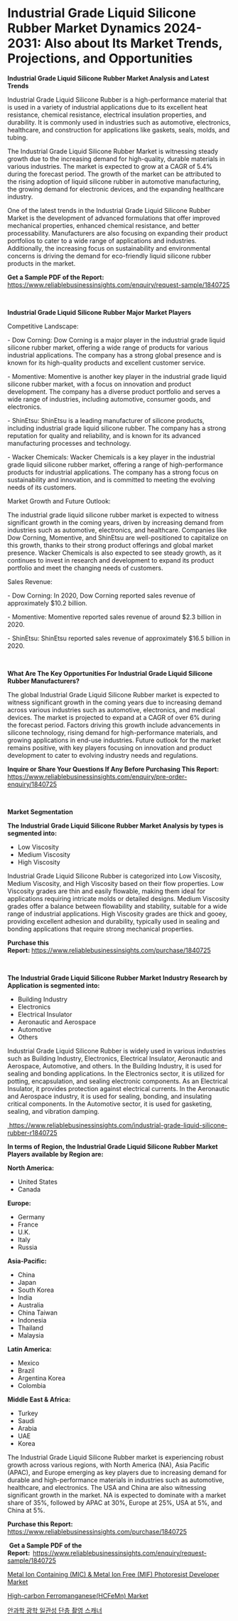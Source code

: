 <p><h1>Industrial Grade Liquid Silicone Rubber Market Dynamics 2024-2031: Also about Its Market Trends, Projections, and Opportunities</h1></p><p><strong>Industrial Grade Liquid Silicone Rubber Market Analysis and Latest Trends</strong></p>
<p><p>Industrial Grade Liquid Silicone Rubber is a high-performance material that is used in a variety of industrial applications due to its excellent heat resistance, chemical resistance, electrical insulation properties, and durability. It is commonly used in industries such as automotive, electronics, healthcare, and construction for applications like gaskets, seals, molds, and tubing.</p><p>The Industrial Grade Liquid Silicone Rubber Market is witnessing steady growth due to the increasing demand for high-quality, durable materials in various industries. The market is expected to grow at a CAGR of 5.4% during the forecast period. The growth of the market can be attributed to the rising adoption of liquid silicone rubber in automotive manufacturing, the growing demand for electronic devices, and the expanding healthcare industry.</p><p>One of the latest trends in the Industrial Grade Liquid Silicone Rubber Market is the development of advanced formulations that offer improved mechanical properties, enhanced chemical resistance, and better processability. Manufacturers are also focusing on expanding their product portfolios to cater to a wide range of applications and industries. Additionally, the increasing focus on sustainability and environmental concerns is driving the demand for eco-friendly liquid silicone rubber products in the market.</p></p>
<p><strong>Get a Sample PDF of the Report:&nbsp;</strong> <a href="https://www.reliablebusinessinsights.com/enquiry/request-sample/1840725">https://www.reliablebusinessinsights.com/enquiry/request-sample/1840725</a></p>
<p>&nbsp;</p>
<p><strong>Industrial Grade Liquid Silicone Rubber Major Market Players</strong></p>
<p><p>Competitive Landscape:</p><p>- Dow Corning: Dow Corning is a major player in the industrial grade liquid silicone rubber market, offering a wide range of products for various industrial applications. The company has a strong global presence and is known for its high-quality products and excellent customer service.</p><p>- Momentive: Momentive is another key player in the industrial grade liquid silicone rubber market, with a focus on innovation and product development. The company has a diverse product portfolio and serves a wide range of industries, including automotive, consumer goods, and electronics.</p><p>- ShinEtsu: ShinEtsu is a leading manufacturer of silicone products, including industrial grade liquid silicone rubber. The company has a strong reputation for quality and reliability, and is known for its advanced manufacturing processes and technology.</p><p>- Wacker Chemicals: Wacker Chemicals is a key player in the industrial grade liquid silicone rubber market, offering a range of high-performance products for industrial applications. The company has a strong focus on sustainability and innovation, and is committed to meeting the evolving needs of its customers.</p><p>Market Growth and Future Outlook:</p><p>The industrial grade liquid silicone rubber market is expected to witness significant growth in the coming years, driven by increasing demand from industries such as automotive, electronics, and healthcare. Companies like Dow Corning, Momentive, and ShinEtsu are well-positioned to capitalize on this growth, thanks to their strong product offerings and global market presence. Wacker Chemicals is also expected to see steady growth, as it continues to invest in research and development to expand its product portfolio and meet the changing needs of customers.</p><p>Sales Revenue:</p><p>- Dow Corning: In 2020, Dow Corning reported sales revenue of approximately $10.2 billion.</p><p>- Momentive: Momentive reported sales revenue of around $2.3 billion in 2020.</p><p>- ShinEtsu: ShinEtsu reported sales revenue of approximately $16.5 billion in 2020.</p></p>
<p>&nbsp;</p>
<p><strong>What Are The Key Opportunities For Industrial Grade Liquid Silicone Rubber Manufacturers?</strong></p>
<p><p>The global Industrial Grade Liquid Silicone Rubber market is expected to witness significant growth in the coming years due to increasing demand across various industries such as automotive, electronics, and medical devices. The market is projected to expand at a CAGR of over 6% during the forecast period. Factors driving this growth include advancements in silicone technology, rising demand for high-performance materials, and growing applications in end-use industries. Future outlook for the market remains positive, with key players focusing on innovation and product development to cater to evolving industry needs and regulations.</p></p>
<p><strong>Inquire or Share Your Questions If Any Before Purchasing This Report:</strong> <a href="https://www.reliablebusinessinsights.com/enquiry/pre-order-enquiry/1840725">https://www.reliablebusinessinsights.com/enquiry/pre-order-enquiry/1840725</a></p>
<p>&nbsp;</p>
<p><strong>Market Segmentation</strong></p>
<p><strong>The Industrial Grade Liquid Silicone Rubber Market Analysis by types is segmented into:</strong></p>
<p><ul><li>Low Viscosity</li><li>Medium Viscosity</li><li>High Viscosity</li></ul></p>
<p><p>Industrial Grade Liquid Silicone Rubber is categorized into Low Viscosity, Medium Viscosity, and High Viscosity based on their flow properties. Low Viscosity grades are thin and easily flowable, making them ideal for applications requiring intricate molds or detailed designs. Medium Viscosity grades offer a balance between flowability and stability, suitable for a wide range of industrial applications. High Viscosity grades are thick and gooey, providing excellent adhesion and durability, typically used in sealing and bonding applications that require strong mechanical properties.</p></p>
<p><strong>Purchase this Report:&nbsp;</strong><a href="https://www.reliablebusinessinsights.com/purchase/1840725">https://www.reliablebusinessinsights.com/purchase/1840725</a></p>
<p>&nbsp;</p>
<p><strong>The Industrial Grade Liquid Silicone Rubber Market Industry Research by Application is segmented into:</strong></p>
<p><ul><li>Building Industry</li><li>Electronics</li><li>Electrical Insulator</li><li>Aeronautic and Aerospace</li><li>Automotive</li><li>Others</li></ul></p>
<p><p>Industrial Grade Liquid Silicone Rubber is widely used in various industries such as Building Industry, Electronics, Electrical Insulator, Aeronautic and Aerospace, Automotive, and others. In the Building Industry, it is used for sealing and bonding applications. In the Electronics sector, it is utilized for potting, encapsulation, and sealing electronic components. As an Electrical Insulator, it provides protection against electrical currents. In the Aeronautic and Aerospace industry, it is used for sealing, bonding, and insulating critical components. In the Automotive sector, it is used for gasketing, sealing, and vibration damping.</p></p>
<p><a href="https://www.reliablebusinessinsights.com/industrial-grade-liquid-silicone-rubber-r1840725">&nbsp;https://www.reliablebusinessinsights.com/industrial-grade-liquid-silicone-rubber-r1840725</a></p>
<p><strong>In terms of Region, the Industrial Grade Liquid Silicone Rubber Market Players available by Region are:</strong></p>
<p>
    <p> <strong> North America: </strong>
        <ul>
            <li>United States</li>
            <li>Canada</li>
        </ul>
        </p> 
    <p> <strong> Europe: </strong>
        <ul>
            <li>Germany</li>
            <li>France</li>
            <li>U.K.</li>
            <li>Italy</li>
            <li>Russia</li>
        </ul>
        </p> 
    <p> <strong> Asia-Pacific: </strong>
        <ul>
            <li>China</li>
            <li>Japan</li>
            <li>South Korea</li>
            <li>India</li>
            <li>Australia</li>
            <li>China Taiwan</li>
            <li>Indonesia</li>
            <li>Thailand</li>
            <li>Malaysia</li>
        </ul>
        </p> 
    <p> <strong> Latin America: </strong>
        <ul>
            <li>Mexico</li>
            <li>Brazil</li>
            <li>Argentina Korea</li>
            <li>Colombia</li>
        </ul>
        </p> 
    <p> <strong> Middle East & Africa: </strong>
        <ul>
            <li>Turkey</li>
            <li>Saudi</li>
            <li>Arabia</li>
            <li>UAE</li>
            <li>Korea</li>
        </ul>
    </p>
    </p>
<p><p>The Industrial Grade Liquid Silicone Rubber market is experiencing robust growth across various regions, with North America (NA), Asia Pacific (APAC), and Europe emerging as key players due to increasing demand for durable and high-performance materials in industries such as automotive, healthcare, and electronics. The USA and China are also witnessing significant growth in the market. NA is expected to dominate with a market share of 35%, followed by APAC at 30%, Europe at 25%, USA at 5%, and China at 5%.</p></p>
<p><strong>Purchase this Report: </strong><a href="https://www.reliablebusinessinsights.com/purchase/1840725">https://www.reliablebusinessinsights.com/purchase/1840725</a></p>
<p>&nbsp;<strong>Get a Sample PDF of the Report:&nbsp;&nbsp;</strong><a href="https://www.reliablebusinessinsights.com/enquiry/request-sample/1840725">https://www.reliablebusinessinsights.com/enquiry/request-sample/1840725</a></p>
<p><strong></strong></p>
<p><p><a href="https://github.com/sahltyb2/Market-Research-Report-List-1/blob/main/metal-ion-containing-mic-metal-ion-free-mif-photoresist-developer-market.md">Metal Ion Containing (MIC) & Metal Ion Free (MIF) Photoresist Developer Market</a></p><p><a href="https://github.com/setiawananhar13/Market-Research-Report-List-1/blob/main/high-carbon-ferromanganesehcfemn-market.md">High-carbon Ferromanganese(HCFeMn) Market</a></p><p><a href="https://github.com/mithunmistry2258/Market-Research-Report-List-1/blob/main/1770442144355.md">안과학 광학 일관성 단층 촬영 스캐너</a></p></p>